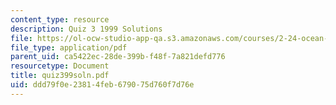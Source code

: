 ```yaml
---
content_type: resource
description: Quiz 3 1999 Solutions
file: https://ol-ocw-studio-app-qa.s3.amazonaws.com/courses/2-24-ocean-wave-interaction-with-ships-and-offshore-energy-systems-13-022-spring-2002/ddd79f0e23814feb679075d760f7d76e_quiz399soln.pdf
file_type: application/pdf
parent_uid: ca5422ec-28de-399b-f48f-7a821defd776
resourcetype: Document
title: quiz399soln.pdf
uid: ddd79f0e-2381-4feb-6790-75d760f7d76e
---
```

